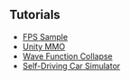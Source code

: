 ## Tutorials

  - [FPS Sample](https://github.com/Unity-Technologies/FPSSample)
  - [Unity MMO](https://github.com/liuhaopen/UnityMMO)
  - [Wave Function Collapse](https://github.com/marian42/wavefunctioncollapse)
  - [Self-Driving Car Simulator](https://github.com/udacity/self-driving-car-sim)
